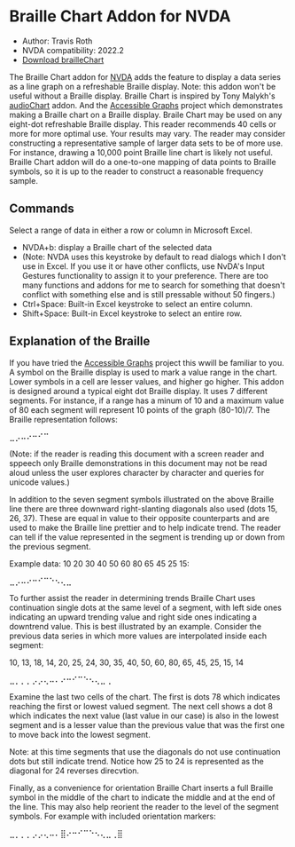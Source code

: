 # Braille Chart Addon for NVDA

* Author: Travis Roth
* NVDA compatibility: 2022.2
* [Download brailleChart][1]

The Braille Chart addon for [NVDA][4] adds the feature to display a data series as a line graph on a refreshable Braille display. Note: this addon won't be useful without a Braille display.
Braille Chart is inspired by Tony Malykh's [audioChart][2] addon. And the [Accessible Graphs][3] project which demonstrates making a Braille chart on a Braille display.
Braile Chart may be used on any eight-dot refreshable Braille display. This reader recommends 40 cells or more for more optimal use. Your results may vary. The reader may consider constructing a representative sample of larger data sets to be of more use. For instance, drawing a 10,000 point Braille line chart is likely not useful. Braille Chart addon will do a one-to-one mapping of data points to Braille symbols, so it is up to the reader to construct a reasonable frequency sample.

## Commands
Select a range of data in either a row or column in Microsoft Excel.

* NVDA+b: display a Braille chart of the selected data
* (Note: NVDA uses this keystroke by default to read dialogs which I don't use in Excel. If you use it or have other conflicts, use NvDA's Input Gestures functionality to assign it to your preference. There are too many functions and addons for me to search for something that doesn't conflict with something else and is still pressable without 50 fingers.)
* Ctrl+Space: Built-in Excel keystroke to select an entire column. 
* Shift+Space: Built-in Excel keystroke to select an entire row.

## Explanation of the Braille
If you have tried the [Accessible Graphs][3] project this wwill be familiar to you. A symbol on the Braille display is used to mark a value range in the chart. Lower symbols in a cell are lesser values, and higher go higher.
This addon is designed around a typical eight dot Braille display. It uses 7 different segments. For instance, if a range has a minum of 10 and a maximum value of 80 each segment will represent 10 points of the graph (80-10)/7. The Braille representation follows: 

⣀⡠⠤⠔⠒⠊⠉

(Note: if the reader is reading this document with a screen reader and sppeech only Braille demonstrations in this document may not be read aloud unless the user explores character by character and queries for unicode values.)

In addition to the seven segment symbols illustrated on the above Braille line there are three downward right-slanting diagonals also used (dots 15, 26, 37). These are equal in value to their opposite counterparts and are used to make the Braille line prettier and to help indicate trend. The reader can tell if the value represented in the segment is trending up or down from the previous segment.

Example data: 10 20 30 40 50 60 80 65 45 25 15:

⣀⡠⠤⠔⠒⠊⠉⠑⠢⢄⣀

To further assist the reader in determining trends Braille Chart uses continuation single dots at the same level of a segment, with left side ones indicating an upward trending value and right side ones indicating a downtrend value. This is best illustrated by an example.
Consider the previous data series in which more values are interpolated inside each segment: 

10, 13, 18, 14, 20, 25, 24, 30, 35, 40, 50, 60, 80, 65, 45, 25, 15, 14

⣀⡀⡀⡀⡠⡠⢄⠤⠄⠔⠒⠊⠉⠑⠢⢄⣀⢀

Examine the last two cells of the chart. The first is dots 78 which indicates reaching the first or lowest valued segment. The next cell shows a dot 8 which indicates the next value (last value in our case) is also in the lowest segment and is a lesser value than the previous value that was the first one to move back into the lowest segment. 

Note: at this time segments that use the diagonals do not use continuation dots but still indicate trend. Notice how 25 to 24 is represented as the diagonal for 24 reverses direcvtion. 

Finally, as a convenience for orientation Braille Chart inserts a full Braille symbol in the middle of the chart to indicate the middle and at the end of the line. This may also help reorient the reader to the level of the segment symbols. For example with included orientation markers: 

⣀⡀⡀⡀⡠⡠⢄⠤⠄⣿⠔⠒⠊⠉⠑⠢⢄⣀⢀⣿


[1]: https://github.com/travisroth/brailleChart/releases/download/v0.2/brailleChart-0.2.nvda-addon

[2]: https://addons.nvda-project.org/addons/AudioChart.en.html

[3]: https://accessiblegraphs.org/

[4]: https://www.nvaccess.org/
